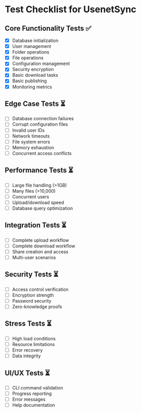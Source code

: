 # Test Checklist for UsenetSync

## Core Functionality Tests ✅
- [x] Database initialization
- [x] User management
- [x] Folder operations
- [x] File operations
- [x] Configuration management
- [x] Security encryption
- [x] Basic download tasks
- [x] Basic publishing
- [x] Monitoring metrics

## Edge Case Tests ⏳
- [ ] Database connection failures
- [ ] Corrupt configuration files
- [ ] Invalid user IDs
- [ ] Network timeouts
- [ ] File system errors
- [ ] Memory exhaustion
- [ ] Concurrent access conflicts

## Performance Tests ⏳
- [ ] Large file handling (>1GB)
- [ ] Many files (>10,000)
- [ ] Concurrent users
- [ ] Upload/download speed
- [ ] Database query optimization

## Integration Tests ⏳
- [ ] Complete upload workflow
- [ ] Complete download workflow
- [ ] Share creation and access
- [ ] Multi-user scenarios

## Security Tests ⏳
- [ ] Access control verification
- [ ] Encryption strength
- [ ] Password security
- [ ] Zero-knowledge proofs

## Stress Tests ⏳
- [ ] High load conditions
- [ ] Resource limitations
- [ ] Error recovery
- [ ] Data integrity

## UI/UX Tests ⏳
- [ ] CLI command validation
- [ ] Progress reporting
- [ ] Error messages
- [ ] Help documentation
